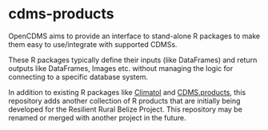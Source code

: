 # cdms-products

OpenCDMS aims to provide an interface to stand-alone R packages to make them easy to use/integrate with supported CDMSs.

These R packages typically define their inputs (like DataFrames) and return outputs like DataFrames, Images etc. without managing the logic for connecting to a specific database system.

In addition to existing R packages like [Climatol](https://github.com/cran/climatol) and [CDMS.products](https://github.com/IDEMSInternational/cdms.products), this repository adds another collection of R products that are initially being developed for the Resilient Rural Belize Project. This repository may be renamed or merged with another project in the future.
